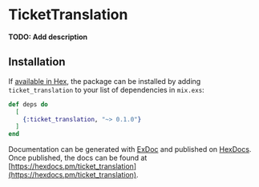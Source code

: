 # TicketTranslation

**TODO: Add description**

## Installation

If [available in Hex](https://hex.pm/docs/publish), the package can be installed
by adding `ticket_translation` to your list of dependencies in `mix.exs`:

```elixir
def deps do
  [
    {:ticket_translation, "~> 0.1.0"}
  ]
end
```

Documentation can be generated with [ExDoc](https://github.com/elixir-lang/ex_doc)
and published on [HexDocs](https://hexdocs.pm). Once published, the docs can
be found at [https://hexdocs.pm/ticket_translation](https://hexdocs.pm/ticket_translation).

